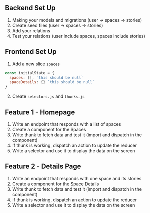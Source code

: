 ## Backend Set Up

1. Making your models and migrations (user -> spaces -> stories)
2. Create seed files (user -> spaces -> stories)
3. Add your relations
4. Test your relations (user include spaces, spaces include stories)

## Frontend Set Up

1. Add a new slice `spaces`

```js
const initialState = {
  spaces: [], `this should be null`
  spaceDetails: {} `this should be null`
}
```

2. Create `selectors.js` and `thunks.js`

## Feature 1 - Homepage

1. Write an endpoint that responds with a list of spaces
2. Create a component for the Spaces
3. Write thunk to fetch data and test it (import and dispatch in the component)
4. If thunk is working, dispatch an action to update the reducer
5. Write a selector and use it to display the data on the screen

## Feature 2 - Details Page

1. Write an endpoint that responds with one space and its stories
2. Create a component for the Space Details
3. Write thunk to fetch data and test it (import and dispatch in the component)
4. If thunk is working, dispatch an action to update the reducer
5. Write a selector and use it to display the data on the screen

